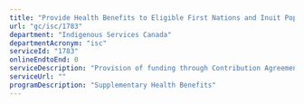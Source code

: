 ```yaml
---
title: "Provide Health Benefits to Eligible First Nations and Inuit Populations through Non-Insured Health Benefits Program: Non Insured Health Benefits Funding"
url: "gc/isc/1783"
department: "Indigenous Services Canada"
departmentAcronym: "isc"
serviceId: "1783"
onlineEndtoEnd: 0
serviceDescription: "Provision of funding through Contribution Agreement for the coverage of non-insured health benefits."
serviceUrl: ""
programDescription: "Supplementary Health Benefits"
---
```

